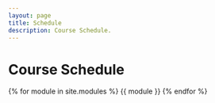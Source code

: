 ```yaml
---
layout: page
title: Schedule
description: Course Schedule.
---
```


# Course Schedule

{% for module in site.modules %}
{{ module }}
{% endfor %}
